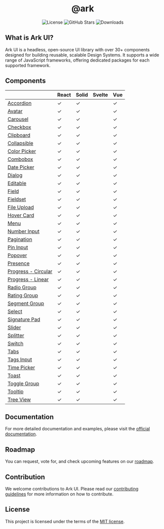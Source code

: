 <h1 align="center">@ark</h1>

<p align="center">
  <img alt="License" src="https://img.shields.io/npm/l/@ark-ui/react?style=for-the-badge" />
  <img alt="GitHub Stars" src="https://img.shields.io/github/stars/chakra-ui/ark?logo=github&style=for-the-badge" />
  <img alt="Downloads" src="https://img.shields.io/npm/dt/@zag-js/core?style=for-the-badge" />
</p>

## What is Ark UI?

Ark UI is a headless, open-source UI library with over 30+ components designed for building
reusable, scalable Design Systems. It supports a wide range of JavaScript frameworks, offering
dedicated packages for each supported framework.

## Components

|                                                                                   | React | Solid | Svelte | Vue |
| --------------------------------------------------------------------------------- | ----- | ----- | ------ | --- |
| [Accordion](https://ark-ui.com/react/docs/components/accordion)                   | ✓     | ✓     |        | ✓   |
| [Avatar](https://ark-ui.com/react/docs/components/avatar)                         | ✓     | ✓     |        | ✓   |
| [Carousel](https://ark-ui.com/react/docs/components/carousel)                     | ✓     | ✓     |        | ✓   |
| [Checkbox](https://ark-ui.com/react/docs/components/checkbox)                     | ✓     | ✓     |        | ✓   |
| [Clipboard](https://ark-ui.com/react/docs/components/clipboard)                   | ✓     | ✓     |        | ✓   |
| [Collapsible](https://ark-ui.com/react/docs/components/collapsible)               | ✓     | ✓     |        | ✓   |
| [Color Picker](https://ark-ui.com/react/docs/components/color-picker)             | ✓     | ✓     |        | ✓   |
| [Combobox](https://ark-ui.com/react/docs/components/combobox)                     | ✓     | ✓     |        | ✓   |
| [Date Picker](https://ark-ui.com/react/docs/components/date-picker)               | ✓     | ✓     |        | ✓   |
| [Dialog](https://ark-ui.com/react/docs/components/dialog)                         | ✓     | ✓     |        | ✓   |
| [Editable](https://ark-ui.com/react/docs/components/editable)                     | ✓     | ✓     |        | ✓   |
| [Field](https://ark-ui.com/react/docs/components/field)                           | ✓     | ✓     |        | ✓   |
| [Fieldset](https://ark-ui.com/react/docs/components/fieldset)                     | ✓     | ✓     |        | ✓   |
| [File Upload](https://ark-ui.com/react/docs/components/file-upload)               | ✓     | ✓     |        | ✓   |
| [Hover Card](https://ark-ui.com/react/docs/components/hover-card)                 | ✓     | ✓     |        | ✓   |
| [Menu](https://ark-ui.com/react/docs/components/menu)                             | ✓     | ✓     |        | ✓   |
| [Number Input](https://ark-ui.com/react/docs/components/number-input)             | ✓     | ✓     |        | ✓   |
| [Pagination](https://ark-ui.com/react/docs/components/pagination)                 | ✓     | ✓     |        | ✓   |
| [Pin Input](https://ark-ui.com/react/docs/components/pin-input)                   | ✓     | ✓     |        | ✓   |
| [Popover](https://ark-ui.com/react/docs/components/popover)                       | ✓     | ✓     |        | ✓   |
| [Presence](https://ark-ui.com/react/docs/components/presence)                     | ✓     | ✓     |        | ✓   |
| [Progress - Circular](https://ark-ui.com/react/docs/components/circular-progress) | ✓     | ✓     |        | ✓   |
| [Progress - Linear](https://ark-ui.com/react/docs/components/linear-progress)     | ✓     | ✓     |        | ✓   |
| [Radio Group](https://ark-ui.com/react/docs/components/radio-group)               | ✓     | ✓     |        | ✓   |
| [Rating Group](https://ark-ui.com/react/docs/components/rating-group)             | ✓     | ✓     |        | ✓   |
| [Segment Group](https://ark-ui.com/react/docs/components/segment-group)           | ✓     | ✓     |        | ✓   |
| [Select](https://ark-ui.com/react/docs/components/select)                         | ✓     | ✓     |        | ✓   |
| [Signature Pad](https://ark-ui.com/react/docs/components/signature-pad)           | ✓     | ✓     |        | ✓   |
| [Slider](https://ark-ui.com/react/docs/components/slider)                         | ✓     | ✓     |        | ✓   |
| [Splitter](https://ark-ui.com/react/docs/components/splitter)                     | ✓     | ✓     |        | ✓   |
| [Switch](https://ark-ui.com/react/docs/components/switch)                         | ✓     | ✓     |        | ✓   |
| [Tabs](https://ark-ui.com/react/docs/components/tabs)                             | ✓     | ✓     |        | ✓   |
| [Tags Input](https://ark-ui.com/react/docs/components/tags-input)                 | ✓     | ✓     |        | ✓   |
| [Time Picker](https://ark-ui.com/react/docs/components/time-picker)               | ✓     | ✓     |        | ✓   |
| [Toast](https://ark-ui.com/react/docs/components/toast)                           | ✓     | ✓     |        | ✓   |
| [Toggle Group](https://ark-ui.com/react/docs/components/toggle-group)             | ✓     | ✓     |        | ✓   |
| [Tooltip](https://ark-ui.com/react/docs/components/tooltip)                       | ✓     | ✓     |        | ✓   |
| [Tree View](https://ark-ui.com/react/docs/components/tree-view)                   | ✓     | ✓     |        | ✓   |

## Documentation

For more detailed documentation and examples, please visit the
[official documentation](https://ark-ui.com/).

## Roadmap

You can request, vote for, and check upcoming features on our [roadmap](https://ark-ui.canny.io/).

## Contribution

We welcome contributions to Ark UI. Please read our
[contributing guidelines](https://github.com/chakra-ui/ark/blob/main/CONTRIBUTING.md) for more
information on how to contribute.

## License

This project is licensed under the terms of the
[MIT license](https://github.com/chakra-ui/ark/blob/main/LICENSE).

